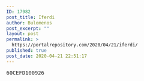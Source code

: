 ```yaml
---
ID: 17982
post_title: Iferdi
author: Bulomenos
post_excerpt: ""
layout: post
permalink: >
  https://portalrepository.com/2020/04/21/iferdi/
published: true
post_date: 2020-04-21 22:51:17
---
```

<pre>60CEFD100926</pre>
